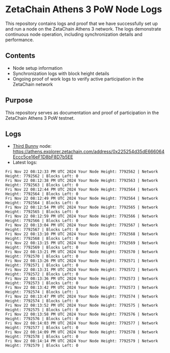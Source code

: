 # ZetaChain Athens 3 PoW Node Logs
This repository contains logs and proof that we have successfully set up and run a node on the ZetaChain Athens 3 network. The logs demonstrate continuous node operation, including synchronization details and performance.

## Contents
- Node setup information
- Synchronization logs with block height details
- Ongoing proof of work logs to verify active participation in the ZetaChain network

## Purpose
This repository serves as documentation and proof of participation in the ZetaChain Athens 3 PoW testnet.

## Logs

- [Third Bunny](https://thirdbunny.xyz/) node: https://athens.explorer.zetachain.com/address/0x225254d35dE666064Eccc5ce16eF1D8bF8D7b5EE
- Latest logs:
```
Fri Nov 22 08:12:33 PM UTC 2024 Your Node Height: 7792562 | Network Height: 7792562 | Blocks Left: 0
Fri Nov 22 08:12:38 PM UTC 2024 Your Node Height: 7792563 | Network Height: 7792563 | Blocks Left: 0
Fri Nov 22 08:12:44 PM UTC 2024 Your Node Height: 7792564 | Network Height: 7792564 | Blocks Left: 0
Fri Nov 22 08:12:49 PM UTC 2024 Your Node Height: 7792564 | Network Height: 7792564 | Blocks Left: 0
Fri Nov 22 08:12:54 PM UTC 2024 Your Node Height: 7792565 | Network Height: 7792565 | Blocks Left: 0
Fri Nov 22 08:12:59 PM UTC 2024 Your Node Height: 7792566 | Network Height: 7792566 | Blocks Left: 0
Fri Nov 22 08:13:04 PM UTC 2024 Your Node Height: 7792567 | Network Height: 7792567 | Blocks Left: 0
Fri Nov 22 08:13:10 PM UTC 2024 Your Node Height: 7792568 | Network Height: 7792568 | Blocks Left: 0
Fri Nov 22 08:13:15 PM UTC 2024 Your Node Height: 7792569 | Network Height: 7792569 | Blocks Left: 0
Fri Nov 22 08:13:21 PM UTC 2024 Your Node Height: 7792570 | Network Height: 7792570 | Blocks Left: 0
Fri Nov 22 08:13:26 PM UTC 2024 Your Node Height: 7792571 | Network Height: 7792571 | Blocks Left: 0
Fri Nov 22 08:13:31 PM UTC 2024 Your Node Height: 7792572 | Network Height: 7792572 | Blocks Left: 0
Fri Nov 22 08:13:36 PM UTC 2024 Your Node Height: 7792573 | Network Height: 7792573 | Blocks Left: 0
Fri Nov 22 08:13:42 PM UTC 2024 Your Node Height: 7792573 | Network Height: 7792574 | Blocks Left: 1
Fri Nov 22 08:13:47 PM UTC 2024 Your Node Height: 7792574 | Network Height: 7792574 | Blocks Left: 0
Fri Nov 22 08:13:52 PM UTC 2024 Your Node Height: 7792575 | Network Height: 7792575 | Blocks Left: 0
Fri Nov 22 08:13:58 PM UTC 2024 Your Node Height: 7792576 | Network Height: 7792576 | Blocks Left: 0
Fri Nov 22 08:14:03 PM UTC 2024 Your Node Height: 7792577 | Network Height: 7792577 | Blocks Left: 0
Fri Nov 22 08:14:09 PM UTC 2024 Your Node Height: 7792578 | Network Height: 7792578 | Blocks Left: 0
Fri Nov 22 08:14:14 PM UTC 2024 Your Node Height: 7792579 | Network Height: 7792579 | Blocks Left: 0
```
